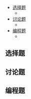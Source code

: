 
<!-- @import "[TOC]" {cmd="toc" depthFrom=1 depthTo=6 orderedList=false} -->

<!-- code_chunk_output -->

- [选择题](#选择题)
  - [](#)
- [讨论题](#讨论题)
  - [](#-1)
- [编程题](#编程题)
  - [](#-2)

<!-- /code_chunk_output -->


## 选择题

### 

## 讨论题

### 

## 编程题

### 